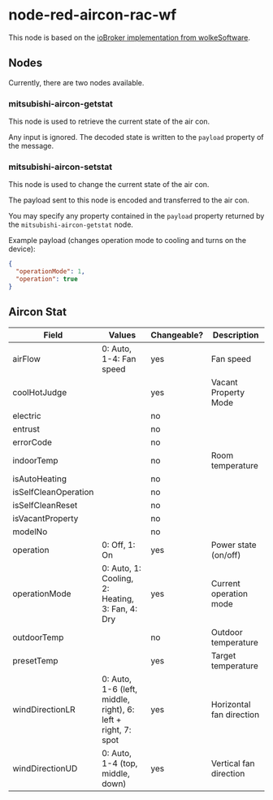 # node-red-aircon-rac-wf

This node is based on the [ioBroker implementation from wolkeSoftware](https://github.com/wolkeSoftware/ioBroker.woso_mitsu_aircon_rac).

## Nodes

Currently, there are two nodes available.

### mitsubishi-aircon-getstat

This node is used to retrieve the current state of the air con.

Any input is ignored. The decoded state is written to the `payload` property of the message.

### mitsubishi-aircon-setstat

This node is used to change the current state of the air con.

The payload sent to this node is encoded and transferred to the air con.

You may specify any property contained in the `payload` property returned by the `mitsubishi-aircon-getstat` node.

Example payload (changes operation mode to cooling and turns on the device):

```json
{
  "operationMode": 1,
  "operation": true
}
```

## Aircon Stat

| Field                | Values                                                       | Changeable? | Description              |
|----------------------|--------------------------------------------------------------|-------------|--------------------------|
| airFlow              | 0: Auto, 1-4: Fan speed                                      | yes         | Fan speed                |
| coolHotJudge         |                                                              | yes         | Vacant Property Mode     |
| electric             |                                                              | no          |                          |
| entrust              |                                                              | no          |                          |
| errorCode            |                                                              | no          |                          |
| indoorTemp           |                                                              | no          | Room temperature         |
| isAutoHeating        |                                                              | no          |                          |
| isSelfCleanOperation |                                                              | no          |                          |
| isSelfCleanReset     |                                                              | no          |                          |
| isVacantProperty     |                                                              | no          |                          |
| modelNo              |                                                              | no          |                          |
| operation            | 0: Off, 1: On                                                | yes         | Power state (on/off)     |
| operationMode        | 0: Auto, 1: Cooling, 2: Heating, 3: Fan, 4: Dry              | yes         | Current operation mode   |
| outdoorTemp          |                                                              | no          | Outdoor temperature      |
| presetTemp           |                                                              | yes         | Target temperature       |
| windDirectionLR      | 0: Auto, 1-6 (left, middle, right), 6: left + right, 7: spot | yes         | Horizontal fan direction |
| windDirectionUD      | 0: Auto, 1-4 (top, middle, down)                             | yes         | Vertical fan direction   |